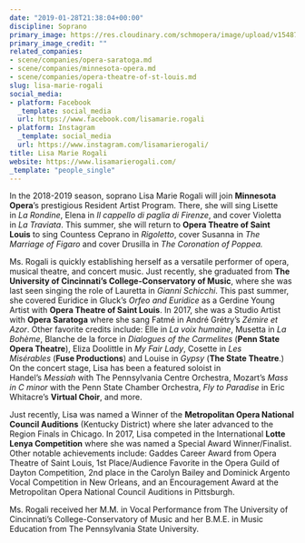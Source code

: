 ```yaml
---
date: "2019-01-28T21:38:04+00:00"
discipline: Soprano
primary_image: https://res.cloudinary.com/schmopera/image/upload/v1548711434/media/2019/01/LisaMarieRogali.jpg
primary_image_credit: ""
related_companies:
- scene/companies/opera-saratoga.md
- scene/companies/minnesota-opera.md
- scene/companies/opera-theatre-of-st-louis.md
slug: lisa-marie-rogali
social_media:
- platform: Facebook
  _template: social_media
  url: https://www.facebook.com/lisamarie.rogali
- platform: Instagram
  _template: social_media
  url: https://www.instagram.com/lisamarierogali/
title: Lisa Marie Rogali
website: https://www.lisamarierogali.com/
_template: "people_single"
---
```

In the 2018-2019 season, soprano Lisa Marie Rogali will join **Minnesota Opera**’s prestigious Resident Artist Program. There, she will sing Lisette in _La Rondine_, Elena in _Il cappello di paglia di Firenze_, and cover Violetta in _La Traviata_. This summer, she will return to **Opera Theatre of Saint Louis** to sing Countess Ceprano in _Rigoletto_, cover Susanna in _The Marriage of Figaro_ and cover Drusilla in _The Coronation of Poppea._ 

Ms. Rogali is quickly establishing herself as a versatile performer of opera, musical theatre, and concert music. Just recently, she graduated from **The University of Cincinnati’s College-Conservatory of Music**, where she was last seen singing the role of Lauretta in _Gianni Schicchi_. This past summer, she covered Euridice in Gluck’s _Orfeo and Euridice_ as a Gerdine Young Artist with **Opera Theatre of Saint Louis**. In 2017, she was a Studio Artist with **Opera Saratoga** where she sang Fatmé in André Grétry’s _Zémire et Azor_. Other favorite credits include: Elle in _La voix humaine_, Musetta in _La Bohème_, Blanche de la force in _Dialogues of the Carmelites_ (**Penn State Opera Theatre**), Eliza Doolittle in _My Fair Lady_, Cosette in _Les Misérables_ (**Fuse Productions**) and Louise in _Gypsy_ (**The State Theatre**.) On the concert stage, Lisa has been a featured soloist in Handel’s _Messiah_ with The Pennsylvania Centre Orchestra, Mozart’s _Mass in C minor_ with the Penn State Chamber Orchestra, _Fly to Paradise_ in Eric Whitacre’s **Virtual Choir**, and more.

Just recently, Lisa was named a Winner of the **Metropolitan Opera National Council Auditions** (Kentucky District) where she later advanced to the Region Finals in Chicago. In 2017, Lisa competed in the International **Lotte Lenya Competition** where she was named a Special Award Winner/Finalist. Other notable achievements include: Gaddes Career Award from Opera Theatre of Saint Louis, 1st Place/Audience Favorite in the Opera Guild of Dayton Competition, 2nd place in the Carolyn Bailey and Dominick Argento Vocal Competition in New Orleans, and an Encouragement Award at the Metropolitan Opera National Council Auditions in Pittsburgh.

Ms. Rogali received her M.M. in Vocal Performance from The University of Cincinnati’s College-Conservatory of Music and her B.M.E. in Music Education from The Pennsylvania State University.
